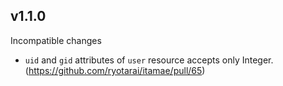 ## v1.1.0

Incompatible changes

- `uid` and `gid` attributes of `user` resource accepts only Integer. (https://github.com/ryotarai/itamae/pull/65)

